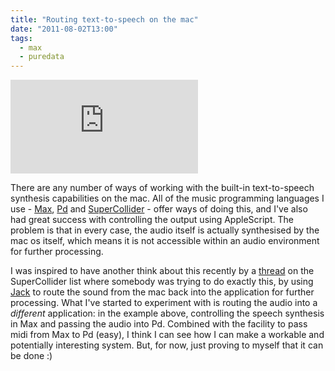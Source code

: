 ```yaml
---
title: "Routing text-to-speech on the mac"
date: "2011-08-02T13:00"
tags:
  - max
  - puredata
---
```

<iframe class="youtube-video" src="https://www.youtube.com/embed/3FG_tsG7mI4" title="YouTube video player" frameBorder="0" allow="accelerometer; autoplay; clipboard-write; encrypted-media; gyroscope; picture-in-picture; web-share" referrerpolicy="strict-origin-when-cross-origin" allowFullScreen></iframe>



There are any number of ways of working with the built-in text-to-speech synthesis capabilities on the mac. All of the music programming languages I use - [Max](http://cycling74.com/ "http://cycling74.com/"), [Pd](http://puredata.info/ "http://puredata.info/") and [SuperCollider](http://supercollider.sourceforge.net/ "http://supercollider.sourceforge.net/") - offer ways of doing this, and I've also had great success with controlling the output using AppleScript. The problem is that in every case, the audio itself is actually synthesised by the mac os itself, which means it is not accessible within an audio environment for further processing.

I was inspired to have another think about this recently by a [thread](http://new-supercollider-mailing-lists-forums-use-these.2681727.n2.nabble.com/Jacked-Speech-td6604162.html "http://new-supercollider-mailing-lists-forums-use-these.2681727.n2.nabble.com/Jacked-Speech-td6604162.html") on the SuperCollider list where somebody was trying to do exactly this, by using [Jack](http://jackosx.com/ "http://jackosx.com/") to route the sound from the mac back into the application for further processing. What I've started to experiment with is routing the audio into a _different_ application: in the example above, controlling the speech synthesis in Max and passing the audio into Pd. Combined with the facility to pass midi from Max to Pd (easy), I think I can see how I can make a workable and potentially interesting system. But, for now, just proving to myself that it can be done :)
